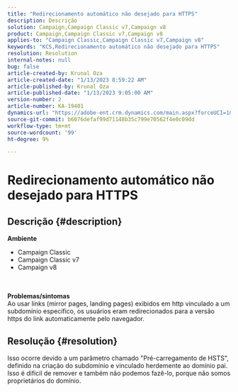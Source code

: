 ```yaml
---
title: "Redirecionamento automático não desejado para HTTPS"
description: Descrição
solution: Campaign,Campaign Classic v7,Campaign v8
product: Campaign,Campaign Classic v7,Campaign v8
applies-to: "Campaign Classic,Campaign Classic v7,Campaign v8"
keywords: "KCS,Redirecionamento automático não desejado para HTTPS"
resolution: Resolution
internal-notes: null
bug: false
article-created-by: Krunal Oza
article-created-date: "1/13/2023 8:59:22 AM"
article-published-by: Krunal Oza
article-published-date: "1/13/2023 9:05:00 AM"
version-number: 2
article-number: KA-19401
dynamics-url: "https://adobe-ent.crm.dynamics.com/main.aspx?forceUCI=1&pagetype=entityrecord&etn=knowledgearticle&id=573cae90-2093-ed11-aad1-6045bd006793"
source-git-commit: b6076defaf99d71148b35c799e70562f4e0c09dd
workflow-type: tm+mt
source-wordcount: '99'
ht-degree: 9%

---
```


# Redirecionamento automático não desejado para HTTPS

## Descrição {#description}

<b>Ambiente</b>
- Campaign Classic
- Campaign Classic v7
- Campaign v8

<br> <br><b>Problemas/sintomas</b><br>Ao usar links (mirror pages, landing pages) exibidos em http vinculado a um subdomínio específico, os usuários eram redirecionados para a versão https do link automaticamente pelo navegador.

## Resolução {#resolution}


Isso ocorre devido a um parâmetro chamado &quot;Pré-carregamento de HSTS&quot;, definido na criação do subdomínio e vinculado herdemente ao domínio pai. Isso é difícil de remover e também não podemos fazê-lo, porque não somos proprietários do domínio.
